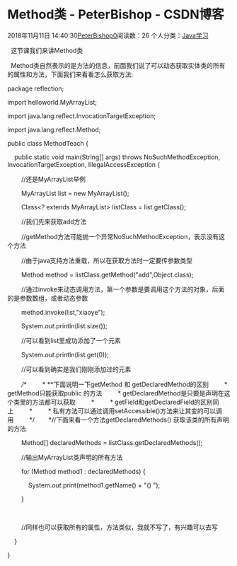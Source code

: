 # Method类 - PeterBishop - CSDN博客





2018年11月11日 14:40:30[PeterBishop0](https://me.csdn.net/qq_40061421)阅读数：26
个人分类：[Java学习](https://blog.csdn.net/qq_40061421/article/category/8087498)









  这节课我们来讲Method类



  Method类自然表示的是方法的信息，前面我们说了可以动态获取实体类的所有的属性和方法，下面我们来看看怎么获取方法:


package reflection;



import helloworld.MyArrayList;



import java.lang.reflect.InvocationTargetException;

import java.lang.reflect.Method;



public class MethodTeach {



    public static void main(String[] args) throws NoSuchMethodException, InvocationTargetException, IllegalAccessException {

        //还是MyArrayList举例

        MyArrayList<Object> list = new MyArrayList();

        Class<? extends MyArrayList> listClass = list.getClass();



        //我们先来获取add方法

        //getMethod方法可能抛一个异常NoSuchMethodException，表示没有这个方法

        //由于java支持方法重载，所以在获取方法时一定要传参数类型

        Method method = listClass.getMethod("add",Object.class);



        //通过invoke来动态调用方法，第一个参数是要调用这个方法的对象，后面的是参数数组，或者动态参数

        method.invoke(list,"xiaoye");

        System.*out*.println(list.size());

        //可以看到list里成功添加了一个元素

        System.*out*.println(list.get(0));

        //可以看到确实是我们刚刚添加过的元素



        */**         * **下面说明一下getMethod 和 getDeclaredMethod的区别         * getMethod只能获取public 的方法         * getDeclaredMethod是只要是声明在这个类里的方法都可以获取         *         * getField和getDeclaredField的区别同上         *         * 私有方法可以通过调用setAccessible()方法来让其变的可以调用         */        *//下面来看一个方法getDeclaredMethods() 获取该类的所有声明的方法

        Method[] declaredMethods = listClass.getDeclaredMethods();



        //输出MyArrayList类声明的所有方法

        for (Method method1 : declaredMethods) {

            System.*out*.print(method1.getName() + "() ");

        }

        

        //同样也可以获取所有的属性，方法类似，我就不写了，有兴趣可以去写

    }

}




